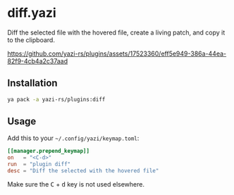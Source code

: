 # diff.yazi

Diff the selected file with the hovered file, create a living patch, and copy it to the clipboard.

https://github.com/yazi-rs/plugins/assets/17523360/eff5e949-386a-44ea-82f9-4cb4a2c37aad

## Installation

```sh
ya pack -a yazi-rs/plugins:diff
```

## Usage

Add this to your `~/.config/yazi/keymap.toml`:

```toml
[[manager.prepend_keymap]]
on   = "<C-d>"
run  = "plugin diff"
desc = "Diff the selected with the hovered file"
```

Make sure the <kbd>C</kbd> + <kbd>d</kbd> key is not used elsewhere.
